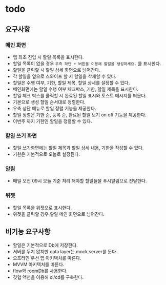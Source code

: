 # todo


## 요구사항 

### 메인 화면
- 앱 최초 진입 시 할일 목록을 표시한다.
- 할일 목록이 없을 경우 `우측 하단 + 버튼을 이용해 할일을 생성하세요.` 를 표시한다.
- 할일을 클릭할 시 할일 상세 화면으로 넘어간다. 
- 각 할일을 옆으로 스와이프 할 시 할일을 삭제할 수 있다.
- 할일은 수행 여부, 기한, 할일 제목, 할일 상세를 설정할 수 있다.
- 메인화면에는 할일 수행 여부 체크박스, 기한, 할일 제목을 표시한다.
- 할일 체크 박스를 클릭할 시 완료된 할일 표시와 토스트 메시지를 띄운다.
- 기본으로 생성 할일 순서대로 정렬한다. 
- 우측 상단 메뉴로 할일 정렬 기능을 제공한다.
- 할일 정렬은 기한 순, 등록 순, 완료된 할일 보기 on off 기능을 제공한다.
- 이번주 까지 기한인 할일을 정렬할 수 있다.

### 할일 쓰기 화면
- 할일 쓰기화면에는 할일 제목과 할일 상세 내용, 기한을 작성할 수 있다.
- 기한은 기본적으로 오늘로 설정된다.


### 알림
- 매일 오전 09시 오늘 기준 처리 해야할 할일들을 푸시알림으로 전달한다.

### 위젯
- 할일 목록을 위젯으로 표시한다.
- 위젯을 클릭할 경우 할일 메인 화면으로 넘어간다.


## 비기능 요구사항
- 할일은 기본적으로 Db에 저장한다. 
- 서버를 두지 않지만 data layer는 mock server를 둔다.
- 오프라인 우선 앱 아키텍처를 따른다. 
- MVVM 아키텍처를 따른다.
- flow와 roomDb를 사용한다. 
- 깃헙 액션을 이용해 ci/cd를 구축한다.
